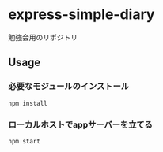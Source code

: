 # express-simple-diary

勉強会用のリポジトリ

## Usage

### 必要なモジュールのインストール

```
npm install
```

### ローカルホストでappサーバーを立てる

```
npm start
```
